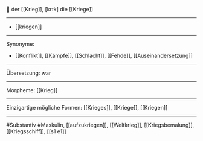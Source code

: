 🔵 der [[Krieg]], [krɪk]
die [[Kriege]]


---
- [[kriegen]]

---
Synonyme:
- [[Konflikt]], [[Kämpfe]], [[Schlacht]], [[Fehde]], [[Auseinandersetzung]]

---
Übersetzung: war

---
Morpheme:
[[Krieg]]

---
Einzigartige mögliche Formen: [[Krieges]], [[Kriege]], [[Kriegen]]

---
#Substantiv #Maskulin, [[aufzukriegen]], [[Weltkrieg]], [[Kriegsbemalung]], [[Kriegsschiff]], [[s1 e1]]